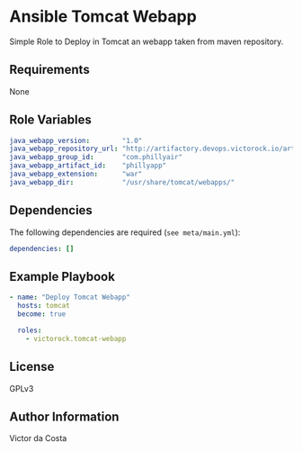 Ansible Tomcat Webapp
=========

Simple Role to Deploy in Tomcat an webapp taken from maven repository.

Requirements
------------

None

Role Variables
--------------

```YAML
java_webapp_version:        "1.0"
java_webapp_repository_url: "http://artifactory.devops.victorock.io/artifactory/libs-release-local"
java_webapp_group_id:       "com.phillyair"
java_webapp_artifact_id:    "phillyapp"
java_webapp_extension:      "war"
java_webapp_dir:            "/usr/share/tomcat/webapps/"
```

Dependencies
------------

The following dependencies are required (`see meta/main.yml`):

```YAML
dependencies: []
```

Example Playbook
----------------

```YAML
- name: "Deploy Tomcat Webapp"
  hosts: tomcat
  become: true

  roles:
    - victorock.tomcat-webapp
```

License
-------

GPLv3

Author Information
------------------

Victor da Costa
